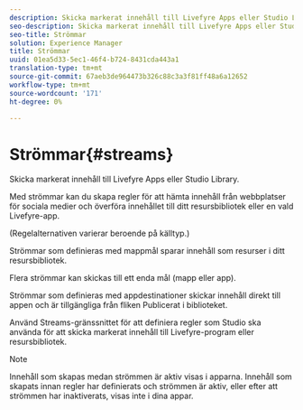 ```yaml
---
description: Skicka markerat innehåll till Livefyre Apps eller Studio Library.
seo-description: Skicka markerat innehåll till Livefyre Apps eller Studio Library.
seo-title: Strömmar
solution: Experience Manager
title: Strömmar
uuid: 01ea5d33-5ec1-46f4-b724-8431cda443a1
translation-type: tm+mt
source-git-commit: 67aeb3de964473b326c88c3a3f81ff48a6a12652
workflow-type: tm+mt
source-wordcount: '171'
ht-degree: 0%

---
```



# Strömmar{#streams}

Skicka markerat innehåll till Livefyre Apps eller Studio Library.

Med strömmar kan du skapa regler för att hämta innehåll från webbplatser för sociala medier och överföra innehållet till ditt resursbibliotek eller en vald Livefyre-app.

(Regelalternativen varierar beroende på källtyp.)

Strömmar som definieras med mappmål sparar innehåll som resurser i ditt resursbibliotek.

Flera strömmar kan skickas till ett enda mål (mapp eller app).

Strömmar som definieras med appdestinationer skickar innehåll direkt till appen och är tillgängliga från fliken Publicerat i biblioteket.

Använd Streams-gränssnittet för att definiera regler som Studio ska använda för att skicka markerat innehåll till Livefyre-program eller resursbibliotek.

>[!NOTE]
>
>Innehåll som skapas medan strömmen är aktiv visas i apparna. Innehåll som skapats innan regler har definierats och strömmen är aktiv, eller efter att strömmen har inaktiverats, visas inte i dina appar.


